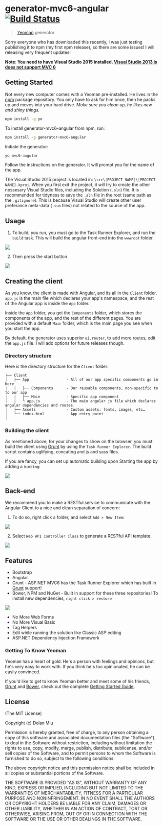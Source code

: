 # generator-mvc6-angular [![Build Status](https://secure.travis-ci.org/dolanmiu/generator-mvc6-angular.png?branch=master)](https://travis-ci.org/dolanmiu/generator-mvc6-angular)

> [Yeoman](http://yeoman.io) generator

Sorry everyone who has downloaded this recently, I was just testing publishing it to npm (my first npm release), so there are some issues! I will releasing very frequent updates!

**Note: You need to have Visual Studio 2015 installed. [Visual Studio 2013 is does not support MVC 6](http://stackoverflow.com/questions/24259598/is-it-possible-to-use-asp-net-mvc-6-in-visual-studio-2013)**

## Getting Started

Not every new computer comes with a Yeoman pre-installed. He lives in the [npm](https://npmjs.org) package repository. You only have to ask for him once, then he packs up and moves into your hard drive. *Make sure you clean up, he likes new and shiny things.*

```bash
npm install -g yo
```

To install generator-mvc6-angular from npm, run:

```bash
npm install -g generator-mvc6-angular
```

Initiate the generator:

```bash
yo mvc6-angular
```

Follow the instructions on the generator. It will prompt you for the name of the app.

The Visual Studio 2015 project is located in: `\src\[PROJECT NAME]\[PROJECT NAME].kproj`. When you first exit the project, it will try to create the other nessesary Visual Studio files, including the Solution (`.sln`) file. It is recommended for tidyness to save the `.sln` file in the root (same path as the `.gitignore`). This is because Visual Studio will create other user preferance meta-data (`.suo` files) not related to the source of the app. 

## Usage

1. To build, you run, you must go to the Task Runner Explorer, and run the `build` task. This will build the angular front-end into the `wwwroot` folder.

 ![](http://i62.tinypic.com/n4yyc9.png)

2. Then press the start button

 ![](http://i57.tinypic.com/2rhmbt1.png)

## Creating the client

As you know, the client is made with Angular, and its all in the `Client` folder. `app.js` is the main file which declares your app's namespace, and the rest of the Angular app is inside the `App` folder. 

Inside the `App` folder, you get the `Components` folder, which stores the components of the app, and the rest of the different pages. You are provided with a default `Main` folder, which is the main page you see when you start the app.

By default, the generator uses superior `ui.router`, to add more routes, edit the `app.js` file. I will add options for future releases though.

### Directory structure

Here is the directory structure for the `Client` folder:


    ├── Client
    │   ├── App                 - All of our app specific components go in here
    |   |   ├── Components      - Our reusable components, non-specific to to our app
    │   |   ├── Main            - Specific app component
    │   |   └ app.js            - The main angular js file which declares angular dependancies and routes.
    │   ├── Assets              - Custom assets: fonts, images, etc…
    │   └── index.html          - App entry point
    │

### Building the client
As mentioned above, for your changes to show on the browser, you must build the client using [Grunt](http://gruntjs.com) by using the `Task Runner Explorer`. The build script contains uglifying, concating and js and sass files.

If you are fancy, you can set up automatic building upon Starting the app by adding a `binding`:

![](http://i59.tinypic.com/33vbxc7.png)

## Back-end

We recommend you to make a RESTful service to communicate with the Angular Client to a nice and clean separation of concern:

1. To do so, right click a folder, and select `Add > New Item`:

 ![](http://i61.tinypic.com/27yvnso.png)

2. Select `Web API Controller Class` to generate a RESTful API template. 

 ![](http://i59.tinypic.com/2zhpnpj.png)


## Features

* Bootstrap
* Angular
* Grunt - ASP.NET MVC6 has the Task Runner Explorer which has built in [Grunt](http://gruntjs.com) support!
* Bower, NPM and NuGet - Built in support for these three repositories! To install new dependencies, `right click > restore`
 
 ![](http://i60.tinypic.com/rau9li.png)
* No More Web Forms
* No More Visual Basic
* Tag Helpers
* Edit while running the solution like Classic ASP editing
* ASP.NET Dependency Injection Framework

### Getting To Know Yeoman

Yeoman has a heart of gold. He's a person with feelings and opinions, but he's very easy to work with. If you think he's too opinionated, he can be easily convinced.

If you'd like to get to know Yeoman better and meet some of his friends, [Grunt](http://gruntjs.com) and [Bower](http://bower.io), check out the complete [Getting Started Guide](https://github.com/yeoman/yeoman/wiki/Getting-Started).


## License

(The MIT License)

Copyright (c) Dolan Miu

Permission is hereby granted, free of charge, to any person obtaining a copy of this software and associated documentation files (the "Software"), to deal in the Software without restriction, including without limitation the rights to use, copy, modify, merge, publish, distribute, sublicense, and/or sell copies of the Software, and to permit persons to whom the Software is furnished to do so, subject to the following conditions:

The above copyright notice and this permission notice shall be included in all copies or substantial portions of the Software.

THE SOFTWARE IS PROVIDED "AS IS", WITHOUT WARRANTY OF ANY KIND, EXPRESS OR IMPLIED, INCLUDING BUT NOT LIMITED TO THE WARRANTIES OF MERCHANTABILITY, FITNESS FOR A PARTICULAR PURPOSE AND NONINFRINGEMENT. IN NO EVENT SHALL THE AUTHORS OR COPYRIGHT HOLDERS BE LIABLE FOR ANY CLAIM, DAMAGES OR OTHER LIABILITY, WHETHER IN AN ACTION OF CONTRACT, TORT OR OTHERWISE, ARISING FROM, OUT OF OR IN CONNECTION WITH THE SOFTWARE OR THE USE OR OTHER DEALINGS IN THE SOFTWARE.